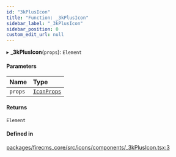 ```yaml
---
id: "3kPlusIcon"
title: "Function: _3kPlusIcon"
sidebar_label: "_3kPlusIcon"
sidebar_position: 0
custom_edit_url: null
---
```


▸ **_3kPlusIcon**(`props`): `Element`

#### Parameters

| Name | Type |
| :------ | :------ |
| `props` | [`IconProps`](../types/IconProps.md) |

#### Returns

`Element`

#### Defined in

[packages/firecms_core/src/icons/components/_3kPlusIcon.tsx:3](https://github.com/FireCMSco/firecms/blob/d45f3739/packages/firecms_core/src/icons/components/_3kPlusIcon.tsx#L3)

